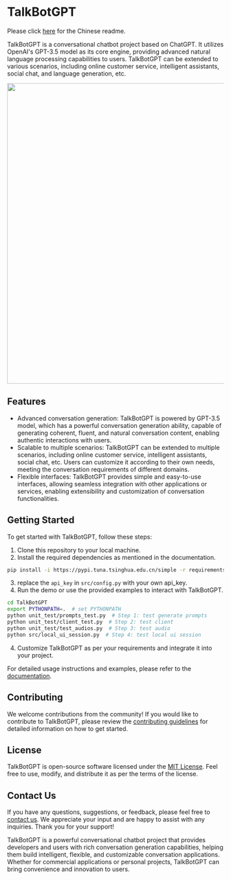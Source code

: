 # TalkBotGPT

Please click [here](README_CN.md) for the Chinese readme.

TalkBotGPT is a conversational chatbot project based on ChatGPT. It utilizes OpenAI's GPT-3.5 model as its core engine, providing advanced natural language processing capabilities to users. TalkBotGPT can be extended to various scenarios, including online customer service, intelligent assistants, social chat, and language generation, etc.

<div align="center">
<img src="https://github.com/tinyzqh/TalkBotGPT/blob/main/pic/chat.png" width="700" >
</div>

## Features

- Advanced conversation generation: TalkBotGPT is powered by GPT-3.5 model, which has a powerful conversation generation ability, capable of generating coherent, fluent, and natural conversation content, enabling authentic interactions with users.
- Scalable to multiple scenarios: TalkBotGPT can be extended to multiple scenarios, including online customer service, intelligent assistants, social chat, etc. Users can customize it according to their own needs, meeting the conversation requirements of different domains.
- Flexible interfaces: TalkBotGPT provides simple and easy-to-use interfaces, allowing seamless integration with other applications or services, enabling extensibility and customization of conversation functionalities.

## Getting Started

To get started with TalkBotGPT, follow these steps:

1. Clone this repository to your local machine.
2. Install the required dependencies as mentioned in the documentation.

```bash
pip install -i https://pypi.tuna.tsinghua.edu.cn/simple -r requirements.txt
```

3. replace the `api_key` in `src/config.py` with your own api_key.
3. Run the demo or use the provided examples to interact with TalkBotGPT.



```bash
cd TalkBotGPT
export PYTHONPATH=.  # set PYTHONPATH
python unit_test/prompts_test.py  # Step 1: test generate prompts
python unit_test/client_test.py  # Step 2: test client
python unit_test/test_audios.py  # Step 3: test audio
python src/local_ui_session.py  # Step 4: test local ui session
```

4. Customize TalkBotGPT as per your requirements and integrate it into your project.

For detailed usage instructions and examples, please refer to the [documentation](https://github.com/tinyzqh/TalkBotGPT/wiki).

## Contributing

We welcome contributions from the community! If you would like to contribute to TalkBotGPT, please review the [contributing guidelines](CONTRIBUTING.md) for detailed information on how to get started.

## License

TalkBotGPT is open-source software licensed under the [MIT License](LICENSE). Feel free to use, modify, and distribute it as per the terms of the license.

## Contact Us

If you have any questions, suggestions, or feedback, please feel free to [contact us](mailto:tinyzqh@163.com). We appreciate your input and are happy to assist with any inquiries. Thank you for your support!

TalkBotGPT is a powerful conversational chatbot project that provides developers and users with rich conversation generation capabilities, helping them build intelligent, flexible, and customizable conversation applications. Whether for commercial applications or personal projects, TalkBotGPT can bring convenience and innovation to users.
